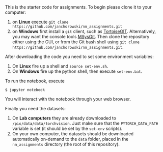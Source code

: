 This is the starter code for assignments. To begin please clone it to your computer:

1. on **Linux** execute `git clone https://github.com/janchorowski/nn_assignments.git`
2. on **Windows** first install a `git` client, such as [TortoiseGIT](https://tortoisegit.org/). Alternatively, you may want the console tools [MSysGit](https://git-for-windows.github.io/). Then clone the repository either using the GUI, or from the Git bash shell using  `git clone https://github.com/janchorowski/nn_assignments.git`.

After downloading the code you need to set some environment variables:

1. On **Linux** fire up a shell and `source set-env.sh`.
2. On **Windows** fire up the python shell, then execute `set-env.bat`.

To run the notebook, execute

`$ jupyter notebook`

You will interact with the notebook through your web browser.

Finally you need the datasets:

1. On **Lab computers** they are already downloaded to `/pio/data/data/torchvision`. Just make sure that the `PYTORCH_DATA_PATH` variable is set (it should be set by the `set-env` scripts).
2. On your own computer, the datasets should be downloaded automatically on-demand to the `data` folder, placed in the `nn_assignments` directory (the root of this repository).
